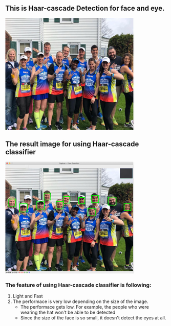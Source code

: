 ## This is Haar-cascade Detection for face and eye.

<img src="../images/marathon_01.jpg" width="400" height="350" >


## The result image for using Haar-cascade classifier

<img src="../images/result-haarcascade.png" width="400" height="350" >

### The feature of using Haar-cascade classifier is following:
1. Light and Fast
2. The performace is very low depending on the size of the image.
   * The performace gets low. For example, the people who were wearing the hat won't be able to be detected
   * Since the size of the face is so small, it doesn't detect the eyes at all.
